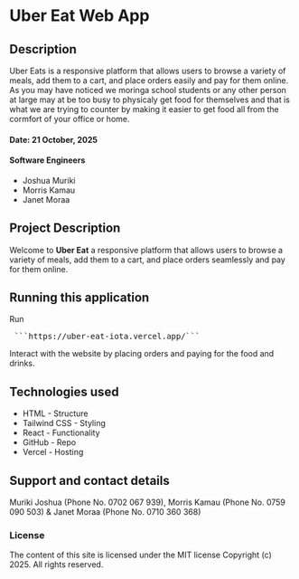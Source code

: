 # Uber Eat Web App
## Description
Uber Eats is a responsive platform that allows users to browse a variety of meals, add them to a cart, and place orders easily and pay for them online. As you may have noticed we moringa school students or any other person at large may at be too busy to physicaly get food for themselves and that is what we are trying to counter by making it easier to get food all from the cormfort of your office or home.

#### Date: 21 October, 2025

#### Software Engineers
- Joshua Muriki
- Morris Kamau
- Janet Moraa

## Project Description

Welcome to **Uber Eat** a responsive platform that allows users to browse a variety of meals, add them to a cart, and place orders seamlessly and pay for them online.

## Running this application

Run

<pre> ```https://uber-eat-iota.vercel.app/```</pre>

Interact with the website by placing orders and paying for the food and drinks. 

## Technologies used

- HTML - Structure
- Tailwind CSS - Styling
- React - Functionality
- GitHub - Repo
- Vercel - Hosting

## Support and contact details

Muriki Joshua (Phone No. 0702 067 939), Morris Kamau (Phone No. 0759 090 503) & Janet Moraa (Phone No. 0710 360 368) 

### License
The content of this site is licensed under the MIT license Copyright (c) 2025. 
All rights reserved.

